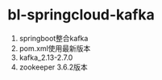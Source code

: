 # bl-springcloud-kafka
1. springboot整合kafka
2. pom.xml使用最新版本
3. kafka_2.13-2.7.0
4. zookeeper 3.6.2版本
